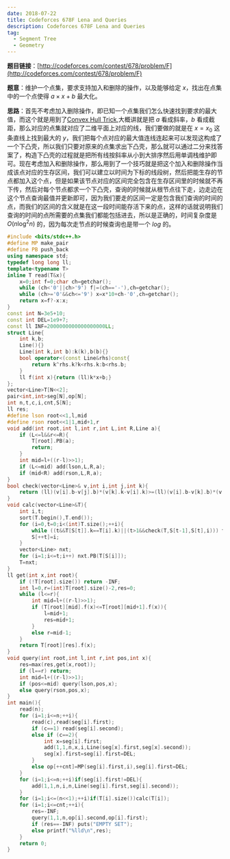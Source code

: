 ```yaml
---
date: 2018-07-22
title: Codeforces 678F Lena and Queries
description: Codeforces 678F Lena and Queries
tag:
  - Segment Tree
  - Geometry
---
```


**题目链接**：[http://codeforces.com/contest/678/problem/F](http://codeforces.com/contest/678/problem/F)

**题意**：维护一个点集，要求支持加入和删除的操作，以及能够给定 $x$，找出在点集中的一个点使得 $a\times x+b$ 最大化。

**思路**：首先不考虑加入删除操作，即已知一个点集我们怎么快速找到要求的最大值，而这个就是用到了[Convex Hull Trick](http://wcipeg.com/wiki/Convex_hull_trick),大概讲就是把 $a$ 看成斜率，$b$ 看成截距，那么对应的点集就对应了二维平面上对应的线，我们要做的就是在 $x=x_0$ 这条直线上找到最大的 $y$，我们把每个点对应的最大值连线连起来可以发现这构成了一个下凸壳，所以我们只要对原来的点集求出下凸壳，那么就可以通过二分来找答案了，构造下凸壳的过程就是把所有线按斜率从小到大排序然后用单调栈维护即可。现在考虑加入和删除操作，那么用到了一个技巧就是把这个加入和删除操作当成该点对应的生存区间，我们可以建立以时间为下标的线段树，然后把能生存的节点都加入这个点，但是如果该节点对应的区间完全包含在生存区间里的时候就不再下传，然后对每个节点都求一个下凸壳，查询的时候就从根节点往下走，边走边在这个节点查询最值并更新即可，因为我们要走的区间一定是包含我们查询的时间的点，而我们的区间的含义就是在这一段时间能存活下来的点，这样的话就说明我们查询的时间的点所需要的点集我们都能包括进去，所以是正确的，时间复杂度是 $O(n\log^2n)$ 的，因为每次走节点的时候查询也是带一个 $log$ 的。

```cpp
#include <bits/stdc++.h>
#define MP make_pair
#define PB push_back
using namespace std;
typedef long long ll;
template<typename T>
inline T read(T&x){
	x=0;int f=0;char ch=getchar();
	while (ch<'0'||ch>'9') f|=(ch=='-'),ch=getchar();
	while (ch>='0'&&ch<='9') x=x*10+ch-'0',ch=getchar();
	return x=f?-x:x;
}
const int N=3e5+10;
const int DEL=1e9+7;
const ll INF=2000000000000000000LL;
struct Line{
	int k,b;
	Line(){}
	Line(int k,int b):k(k),b(b){}
	bool operator<(const Line&rhs)const{
		return k^rhs.k?k<rhs.k:b<rhs.b;
	}
	ll f(int x){return (ll)k*x+b;}
};
vector<Line>T[N<<2];
pair<int,int>seg[N],op[N];
int n,t,c,i,cnt,S[N];
ll res;
#define lson root<<1,l,mid
#define rson root<<1|1,mid+1,r
void add(int root,int l,int r,int L,int R,Line a){
	if (L<=l&&r<=R){
		T[root].PB(a);
		return;
	}
	int mid=l+((r-l)>>1);
	if (L<=mid) add(lson,L,R,a);
	if (mid<R) add(rson,L,R,a);
}
bool check(vector<Line>& v,int i,int j,int k){
	return (ll)(v[i].b-v[j].b)*(v[k].k-v[i].k)>=(ll)(v[i].b-v[k].b)*(v[j].k-v[i].k);
}
void calc(vector<Line>&T){
	int i,t;
	sort(T.begin(),T.end());
	for (i=0,t=0;i<(int)T.size();++i){
		while ((t&&T[S[t]].k==T[i].k)||(t>1&&check(T,S[t-1],S[t],i))) t--;
		S[++t]=i;
	}
	vector<Line> nxt;
	for (i=1;i<=t;i++) nxt.PB(T[S[i]]);
	T=nxt;
}
ll get(int x,int root){
	if (!T[root].size()) return -INF;
	int l=0,r=(int)T[root].size()-2,res=0;
	while (l<=r){
		int mid=l+((r-l)>>1);
		if (T[root][mid].f(x)<=T[root][mid+1].f(x)){
			l=mid+1;
			res=mid+1;
		}
		else r=mid-1;
	}
	return T[root][res].f(x);
}
void query(int root,int l,int r,int pos,int x){
	res=max(res,get(x,root));
	if (l==r) return;
	int mid=l+((r-l)>>1);
	if (pos<=mid) query(lson,pos,x);
	else query(rson,pos,x);
}
int main(){
	read(n);
	for (i=1;i<=n;++i){
		read(c),read(seg[i].first);
		if (c==1) read(seg[i].second);
		else if (c==2){
			int x=seg[i].first;
			add(1,1,n,x,i,Line(seg[x].first,seg[x].second));
			seg[x].first=seg[i].first=DEL;
		}
		else op[++cnt]=MP(seg[i].first,i),seg[i].first=DEL;
	}
	for (i=1;i<=n;++i)if(seg[i].first!=DEL){
		add(1,1,n,i,n,Line(seg[i].first,seg[i].second));
	}
	for (i=1;i<=(n<<1);++i)if(T[i].size())calc(T[i]);
	for (i=1;i<=cnt;++i){
		res=-INF;
		query(1,1,n,op[i].second,op[i].first);
		if (res==-INF) puts("EMPTY SET");
		else printf("%lld\n",res);
	}
	return 0;
}
```
